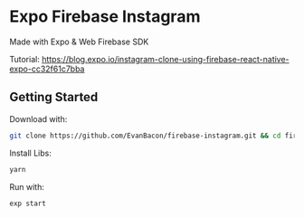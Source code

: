 # Expo Firebase Instagram

Made with Expo & Web Firebase SDK

Tutorial: https://blog.expo.io/instagram-clone-using-firebase-react-native-expo-cc32f61c7bba

## Getting Started

Download with: 

```sh 
git clone https://github.com/EvanBacon/firebase-instagram.git && cd firebase-instagram
```

Install Libs:

```sh 
yarn
```

Run with:

```sh 
exp start
```
